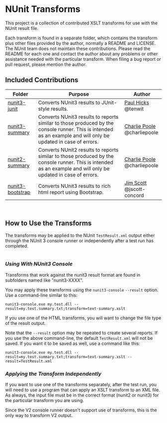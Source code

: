 # NUnit Transforms

This project is a collection of contributed XSLT transforms for use with the NUnit result file.

Each transform is found in a separate folder, which contains the transform plus other files
provided by the author, normally a README and LICENSE. The NUnit team does not maintain these
contributions. Please read the README for each one and contact the author about any problems or
other assistance needed with the particular transform. When filing a bug report or pull request,
please mention the author.

## Included Contributions

| Folder         | Purpose                                         | Author     |
|----------------|-------------------------------------------------|------------|
| [nunit3-junit](https://github.com/nunit/nunit-transforms/tree/master/nunit3-junit) | Converts NUnit3 results to JUnit-style results. | [Paul Hicks](https://github.com/tenwit)<br/>@tenwit |
| [nunit3-summary](https://github.com/nunit/nunit-transforms/tree/master/nunit3-summary) | Converts NUnit3 results to reports similar to those produced by the console runner. This is intended as an example and will only be updated in case of errors. | [Charlie Poole](https://github.com/charliepoole)<br/>@charliepoole |
| [nunit2-summary](https://github.com/nunit/nunit-transforms/tree/master/nunit2-summary) | Converts NUnit2 results to reports similar to those produced by the console runner. This is intended as an example and will only be updated in case of errors. | [Charlie Poole](https://github.com/charliepoole)<br/>@charliepoole |
| [nunit3-bootstrap](https://github.com/nunit/nunit-transforms/tree/master/nunit3-bootstrap) | Converts NUnit3 results to rich html report using Bootstrap. | [Jim Scott](https://github.com/jscott-concord)<br/>@jscott-concord |
<br>

## How to Use the Transforms

The transforms may be applied to the NUnit `TestResult.xml` output either through the NUnit 3
console runner or independently after a test run has completed.
<br><br>

### _Using With NUnit3 Console_

Transforms that work against the nunit3 result format are found in subfolders named like "nunit3-XXXX".

You may apply these transforms using the `nunit3-console` `--result` option. Use a command-line similar to this:

```
nunit3-console.exe my.test.dll --result=my.test.summary.txt;transform=text-summary.xslt
```

If you use one of the HTML transforms, you will want to change the file type of the result output.

Note that the `--result` option may be repeated to create several reports. If you use the above command-line,
the default `TestResult.xml` will not be saved. If you want it to be saved as well, use a command like this:

```
nunit3-console.exe my.test.dll --result=my.test.summary.txt;transform=text-summary.xslt --result=TestResult.xml
```

### _Applying the Transform Independently_

If you want to use one of the transforms separately, after the test run, you will need to use a program that
can apply an XSLT transform to an XML file. As always, the input file must be in the correct format (nunit2
or nunit3) for the particular transform you are using.

Since the V2 console runner doesn't support use of transforms, this is the only way to transform V2 output.
